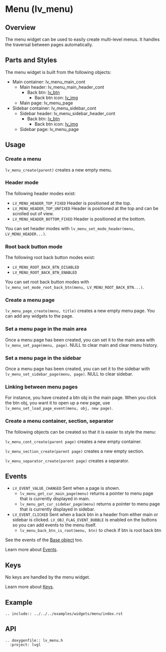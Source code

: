 # Menu (lv_menu)

## Overview
The menu widget can be used to easily create multi-level menus. It handles the traversal between pages automatically.

## Parts and Styles
The menu widget is built from the following objects:
- Main container: lv_menu_main_cont
  - Main header: lv_menu_main_header_cont
    - Back btn: [lv_btn](/widgets/core/btn)
      - Back btn icon: [lv_img](/widgets/core/img)
  - Main page: lv_menu_page
- Sidebar container: lv_menu_sidebar_cont
  - Sidebar header: lv_menu_sidebar_header_cont
    - Back btn: [lv_btn](/widgets/core/btn)
      - Back btn icon: [lv_img](/widgets/core/img)
  - Sidebar page: lv_menu_page

## Usage

### Create a menu
`lv_menu_create(parent)` creates a new empty menu.

### Header mode
The following header modes exist:
- `LV_MENU_HEADER_TOP_FIXED` Header is positioned at the top.
- `LV_MENU_HEADER_TOP_UNFIXED` Header is positioned at the top and can be scrolled out of view.
- `LV_MENU_HEADER_BOTTOM_FIXED` Header is positioned at the bottom.

You can set header modes with `lv_menu_set_mode_header(menu, LV_MENU_HEADER...)`.

### Root back button mode
The following root back button modes exist:
- `LV_MENU_ROOT_BACK_BTN_DISABLED`
- `LV_MENU_ROOT_BACK_BTN_ENABLED`

You can set root back button modes with `lv_menu_set_mode_root_back_btn(menu, LV_MENU_ROOT_BACK_BTN...)`.

### Create a menu page
`lv_menu_page_create(menu, title)` creates a new empty menu page.
You can add any widgets to the page.

### Set a menu page in the main area
Once a menu page has been created, you can set it to the main area with `lv_menu_set_page(menu, page)`. NULL to clear main and clear menu history.

### Set a menu page in the sidebar
Once a menu page has been created, you can set it to the sidebar with `lv_menu_set_sidebar_page(menu, page)`. NULL to clear sidebar.

### Linking between menu pages
For instance, you have created a btn obj in the main page. When you click the btn obj, you want it to open up a new page, use `lv_menu_set_load_page_event(menu, obj, new page)`.

### Create a menu container, section, separator
The following objects can be created so that it is easier to style the menu:

`lv_menu_cont_create(parent page)` creates a new empty container.

`lv_menu_section_create(parent page)` creates a new empty section.

`lv_menu_separator_create(parent page)` creates a separator.

## Events
- `LV_EVENT_VALUE_CHANGED` Sent when a page is shown.
  - `lv_menu_get_cur_main_page(menu)` returns a pointer to menu page that is currently displayed in main.
  - `lv_menu_get_cur_sidebar_page(menu)` returns a pointer to menu page that is currently displayed in sidebar.
- `LV_EVENT_CLICKED` Sent when a back btn in a header from either main or sidebar is clicked. `LV_OBJ_FLAG_EVENT_BUBBLE` is enabled on the buttons so you can add events to the menu itself.
  - `lv_menu_back_btn_is_root(menu, btn)` to check if btn is root back btn

See the events of the [Base object](/widgets/obj) too.

Learn more about [Events](/overview/event).

## Keys
No keys are handled by the menu widget.

Learn more about [Keys](/overview/indev).


## Example

```eval_rst
.. include:: ../../../examples/widgets/menu/index.rst
```

## API

```eval_rst
.. doxygenfile:: lv_menu.h
  :project: lvgl

```